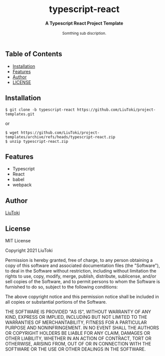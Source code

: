 <h1 align="center">typescript-react</h1>

<div align="center">
    <strong>A Typescript React Project Template</strong>
</div>

<br/>

<div align="center">
    <sub>
        Somthing sub discription.
    </sub>
</div>

<br/>

## Table of Contents
- [Installation](#installation)
- [Features](#features)
- [Author](#author)
- [LICENSE](#license)

## Installation
    $ git clone -b typescript-react https://github.com/LiuToki/project-templates.git

or

    $ wget https://github.com/LiuToki/project-templates/archive/refs/heads/typescript-react.zip
    $ unzip typescript-react.zip

## Features
- Typescript
- React
- babel
- webpack

## Author
[LiuToki](https://github.com/LiuToki)

## License
MIT License

Copyright 2021 LiuToki

Permission is hereby granted, free of charge, to any person obtaining a copy of this software and associated documentation files (the "Software"), to deal in the Software without restriction, including without limitation the rights to use, copy, modify, merge, publish, distribute, sublicense, and/or sell copies of the Software, and to permit persons to whom the Software is furnished to do so, subject to the following conditions:

The above copyright notice and this permission notice shall be included in all copies or substantial portions of the Software.

THE SOFTWARE IS PROVIDED "AS IS", WITHOUT WARRANTY OF ANY KIND, EXPRESS OR IMPLIED, INCLUDING BUT NOT LIMITED TO THE WARRANTIES OF MERCHANTABILITY, FITNESS FOR A PARTICULAR PURPOSE AND NONINFRINGEMENT. IN NO EVENT SHALL THE AUTHORS OR COPYRIGHT HOLDERS BE LIABLE FOR ANY CLAIM, DAMAGES OR OTHER LIABILITY, WHETHER IN AN ACTION OF CONTRACT, TORT OR OTHERWISE, ARISING FROM, OUT OF OR IN CONNECTION WITH THE SOFTWARE OR THE USE OR OTHER DEALINGS IN THE SOFTWARE.